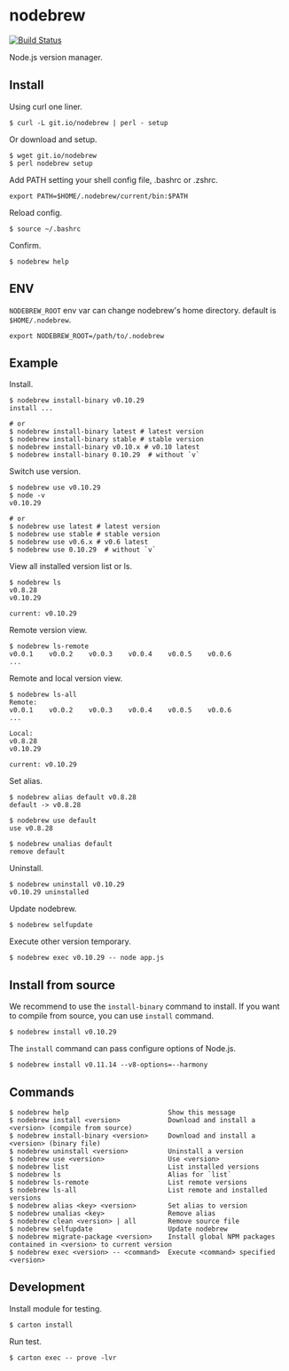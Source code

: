 # nodebrew

[![Build Status](https://travis-ci.org/hokaccha/nodebrew.png?branch=master)](https://travis-ci.org/hokaccha/nodebrew)

Node.js version manager.

## Install

Using curl one liner.

    $ curl -L git.io/nodebrew | perl - setup

Or download and setup.

    $ wget git.io/nodebrew
    $ perl nodebrew setup

Add PATH setting your shell config file, .bashrc or .zshrc.

    export PATH=$HOME/.nodebrew/current/bin:$PATH

Reload config.

    $ source ~/.bashrc

Confirm.

    $ nodebrew help

## ENV

`NODEBREW_ROOT` env var can change nodebrew's home directory. default is `$HOME/.nodebrew`.

    export NODEBREW_ROOT=/path/to/.nodebrew

## Example

Install.

    $ nodebrew install-binary v0.10.29
    install ...

    # or
    $ nodebrew install-binary latest # latest version
    $ nodebrew install-binary stable # stable version
    $ nodebrew install-binary v0.10.x # v0.10 latest
    $ nodebrew install-binary 0.10.29  # without `v`

Switch use version.

    $ nodebrew use v0.10.29
    $ node -v
    v0.10.29

    # or
    $ nodebrew use latest # latest version
    $ nodebrew use stable # stable version
    $ nodebrew use v0.6.x # v0.6 latest
    $ nodebrew use 0.10.29  # without `v`

View all installed version list or ls.

    $ nodebrew ls
    v0.8.28
    v0.10.29

    current: v0.10.29

Remote version view.

    $ nodebrew ls-remote
    v0.0.1    v0.0.2    v0.0.3    v0.0.4    v0.0.5    v0.0.6    
    ...

Remote and local version view.

    $ nodebrew ls-all
    Remote:
    v0.0.1    v0.0.2    v0.0.3    v0.0.4    v0.0.5    v0.0.6    
    ...

    Local:
    v0.8.28
    v0.10.29

    current: v0.10.29

Set alias.

    $ nodebrew alias default v0.8.28
    default -> v0.8.28

    $ nodebrew use default
    use v0.8.28

    $ nodebrew unalias default
    remove default

Uninstall.

    $ nodebrew uninstall v0.10.29
    v0.10.29 uninstalled

Update nodebrew.

    $ nodebrew selfupdate

Execute other version temporary.

    $ nodebrew exec v0.10.29 -- node app.js

## Install from source

We recommend to use the `install-binary` command to install. If you want to compile from source, you can use `install` command.

    $ nodebrew install v0.10.29

The `install` command can pass configure options of Node.js.

    $ nodebrew install v0.11.14 --v8-options=--harmony

## Commands

    $ nodebrew help                         Show this message
    $ nodebrew install <version>            Download and install a <version> (compile from source)
    $ nodebrew install-binary <version>     Download and install a <version> (binary file)
    $ nodebrew uninstall <version>          Uninstall a version
    $ nodebrew use <version>                Use <version>
    $ nodebrew list                         List installed versions
    $ nodebrew ls                           Alias for `list`
    $ nodebrew ls-remote                    List remote versions
    $ nodebrew ls-all                       List remote and installed versions
    $ nodebrew alias <key> <version>        Set alias to version
    $ nodebrew unalias <key>                Remove alias
    $ nodebrew clean <version> | all        Remove source file
    $ nodebrew selfupdate                   Update nodebrew
    $ nodebrew migrate-package <version>    Install global NPM packages contained in <version> to current version
    $ nodebrew exec <version> -- <command>  Execute <command> specified <version>

## Development

Install module for testing.

    $ carton install

Run test.

    $ carton exec -- prove -lvr
